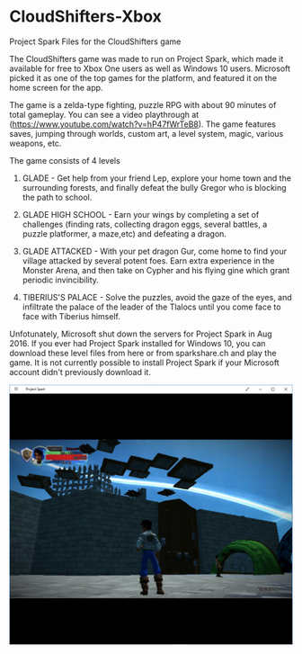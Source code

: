 # CloudShifters-Xbox
Project Spark Files for the CloudShifters game

The CloudShifters game was made to run on Project Spark, which made it available for free to Xbox One users as well as Windows 10 users. 
Microsoft picked it as one of the top games for the platform, and featured it on the home screen for the app. 

The game is a zelda-type fighting, puzzle RPG with about 90 minutes of total gameplay.  You can see a video playthrough at (https://www.youtube.com/watch?v=hP47fWrTeB8). The game features saves, jumping through worlds, custom art, a level system, magic, various weapons, etc. 

The game consists of 4 levels

1. GLADE - Get help from your friend Lep, explore your home town and the surrounding forests, and finally defeat the bully Gregor who is blocking the path to school. 

2. GLADE HIGH SCHOOL - Earn your wings by completing a set of challenges (finding rats, collecting dragon eggs, several battles, a puzzle platformer, a maze,etc) and defeating a dragon.

3. GLADE ATTACKED - With your pet dragon Gur, come home to find your village attacked by several potent foes. Earn extra experience in the Monster Arena, and then take on Cypher and his flying gine which grant periodic invincibility.

4. TIBERIUS'S PALACE - Solve the puzzles, avoid the gaze of the eyes, and infiltrate the palace of the leader of the Tlalocs until you come face to face with Tiberius himself. 

Unfotunately, Microsoft shut down the servers for Project Spark in Aug 2016. If you ever had Project Spark installed for Windows 10, you can download these level files from here or from sparkshare.ch and play the game. It is not currently possible to install Project Spark if your Microsoft account didn't previously download it. 

![Level2](https://github.com/billpottle/CloudShifters-Xbox/blob/master/Screen1.jpg)
